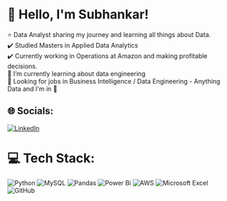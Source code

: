 # 👋 Hello, I'm Subhankar!
⭐️ Data Analyst sharing my journey and learning all things about Data.<br>✔️ Studied Masters in Applied Data Analytics<br>✔️ Currently working in Operations at Amazon and making profitable decisions.<br>🌱 I’m currently learning about data engineering<br>🤗 Looking for jobs in Business Intelligence / Data Engineering - Anything Data and I'm in 🤞


## 🌐 Socials:
[![LinkedIn](https://img.shields.io/badge/LinkedIn-%230077B5.svg?logo=linkedin&logoColor=white)](https://linkedin.com/in/subhankarr) 

# 💻 Tech Stack:
![Python](https://img.shields.io/badge/python-3670A0?style=for-the-badge&logo=python&logoColor=ffdd54) ![MySQL](https://img.shields.io/badge/mysql-4479A1.svg?style=for-the-badge&logo=mysql&logoColor=white)	 ![Pandas](https://img.shields.io/badge/pandas-%23150458.svg?style=for-the-badge&logo=pandas&logoColor=white) ![Power Bi](https://img.shields.io/badge/power_bi-F2C811?style=for-the-badge&logo=powerbi&logoColor=black) ![AWS](https://img.shields.io/badge/AWS-%23FF9900.svg?style=for-the-badge&logo=amazon-aws&logoColor=white) ![Microsoft Excel](https://img.shields.io/badge/Microsoft_Excel-217346?style=for-the-badge&logo=microsoft-excel&logoColor=white) ![GitHub](https://img.shields.io/badge/github-%23121011.svg?style=for-the-badge&logo=github&logoColor=white)
